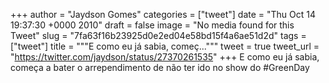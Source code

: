 
+++
author = "Jaydson Gomes"
categories = ["tweet"]
date = "Thu Oct 14 19:37:30 +0000 2010"
draft = false
image = "No media found for this Tweet"
slug = "7fa63f16b23925d0e2ed04e58bd15f4a6ae51d2d"
tags = ["tweet"]
title = """E como eu já sabia, começ..."""
tweet = true
tweet_url = "https://twitter.com/jaydson/status/27370261535"
+++
E como eu já sabia, começa a bater o arrependimento de não ter ido no show do #GreenDay

